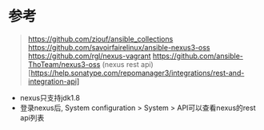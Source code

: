 # 参考
 > https://github.com/ziouf/ansible_collections
 > https://github.com/savoirfairelinux/ansible-nexus3-oss
 > https://github.com/rgl/nexus-vagrant
 > https://github.com/ansible-ThoTeam/nexus3-oss
 > (nexus rest api)[https://help.sonatype.com/repomanager3/integrations/rest-and-integration-api]

* nexus只支持jdk1.8
* 登录nexus后, System configuration > System > API可以查看nexus的rest api列表